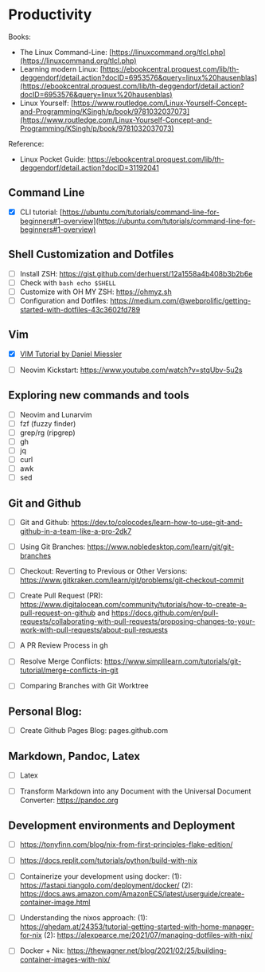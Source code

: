 # Productivity

Books:
- The Linux Command-Line: [https://linuxcommand.org/tlcl.php](https://linuxcommand.org/tlcl.php)
- Learning modern Linux: [https://ebookcentral.proquest.com/lib/th-deggendorf/detail.action?docID=6953576&query=linux%20hausenblas](https://ebookcentral.proquest.com/lib/th-deggendorf/detail.action?docID=6953576&query=linux%20hausenblas)
- Linux Yourself: [https://www.routledge.com/Linux-Yourself-Concept-and-Programming/KSingh/p/book/9781032037073](https://www.routledge.com/Linux-Yourself-Concept-and-Programming/KSingh/p/book/9781032037073)

Reference:
- Linux Pocket Guide: https://ebookcentral.proquest.com/lib/th-deggendorf/detail.action?docID=31192041

## Command Line

- [x] CLI tutorial: [https://ubuntu.com/tutorials/command-line-for-beginners#1-overview](https://ubuntu.com/tutorials/command-line-for-beginners#1-overview)

## Shell Customization and Dotfiles

- [ ] Install ZSH: https://gist.github.com/derhuerst/12a1558a4b408b3b2b6e
- [ ] Check with `bash echo $SHELL`
- [ ] Customize with OH MY ZSH: https://ohmyz.sh
- [ ] Configuration and Dotfiles: https://medium.com/@webprolific/getting-started-with-dotfiles-43c3602fd789

## Vim

- [x] [VIM Tutorial by Daniel Miessler](https://danielmiessler.com/p/vim/)
- [ ] Neovim Kickstart: https://www.youtube.com/watch?v=stqUbv-5u2s


## Exploring new commands and tools

- [ ] Neovim and Lunarvim
- [ ] fzf (fuzzy finder)
- [ ] grep/rg (ripgrep)
- [ ] gh
- [ ] jq
- [ ] curl
- [ ] awk
- [ ] sed

## Git and Github

- [ ] Git and Github: https://dev.to/colocodes/learn-how-to-use-git-and-github-in-a-team-like-a-pro-2dk7
- [ ] Using Git Branches: https://www.nobledesktop.com/learn/git/git-branches
- [ ] Checkout: Reverting to Previous or Other Versions: https://www.gitkraken.com/learn/git/problems/git-checkout-commit
- [ ] Create Pull Request (PR): https://www.digitalocean.com/community/tutorials/how-to-create-a-pull-request-on-github and https://docs.github.com/en/pull-requests/collaborating-with-pull-requests/proposing-changes-to-your-work-with-pull-requests/about-pull-requests
- [ ] A PR Review Process in gh
- [ ] Resolve Merge Conflicts: https://www.simplilearn.com/tutorials/git-tutorial/merge-conflicts-in-git
- [ ] Comparing Branches with Git Worktree


## Personal Blog:

- [ ] Create Github Pages Blog: pages.github.com


## Markdown, Pandoc, Latex

- [ ] Latex
- [ ] Transform Markdown into any Document with the Universal Document Converter: https://pandoc.org


## Development environments and Deployment

- [ ] https://tonyfinn.com/blog/nix-from-first-principles-flake-edition/
- [ ] https://docs.replit.com/tutorials/python/build-with-nix
- [ ] Containerize your development using docker: (1): https://fastapi.tiangolo.com/deployment/docker/ (2): https://docs.aws.amazon.com/AmazonECS/latest/userguide/create-container-image.html
- [ ] Understanding the nixos approach: (1): https://ghedam.at/24353/tutorial-getting-started-with-home-manager-for-nix (2): https://alexpearce.me/2021/07/managing-dotfiles-with-nix/
- [ ] Docker + Nix: https://thewagner.net/blog/2021/02/25/building-container-images-with-nix/

